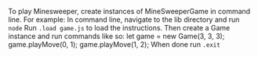 To play Minesweeper, create instances of MineSweeperGame in command line.
For example:
In command line, navigate to the lib directory and run `node`
Run `.load game.js` to load the instructions.
Then create a Game instance and run commands like so:
let game = new Game(3, 3, 3);
game.playMove(0, 1);
game.playMove(1, 2);
When done run `.exit`
